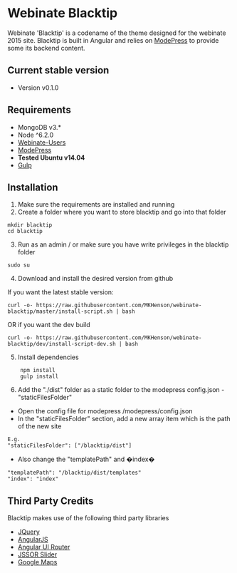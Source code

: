 # Webinate Blacktip
Webinate 'Blacktip' is a codename of the theme designed for the webinate 2015 site.
Blacktip is built in Angular and relies on [ModePress](https://github.com/MKHenson/modepress)
to provide some its backend content.

## Current stable version
* Version v0.1.0

## Requirements
* MongoDB v3.*
* Node ^6.2.0
* [Webinate-Users](https://github.com/MKHenson/webinate-users)
* [ModePress](https://github.com/MKHenson/modepress)
* **Tested Ubuntu v14.04**
* [Gulp](https://github.com/gulpjs/gulp/blob/master/docs/getting-started.md)

## Installation

1) Make sure the requirements are installed and running
2) Create a folder where you want to store blacktip and go into that folder

```
mkdir blacktip
cd blacktip
```

3) Run as an admin / or make sure you have write privileges in the blacktip folder
```
sudo su
```

4) Download and install the desired version from github

If you want the latest stable version:

```
curl -o- https://raw.githubusercontent.com/MKHenson/webinate-blacktip/master/install-script.sh | bash
```

OR if you want the dev build

```
curl -o- https://raw.githubusercontent.com/MKHenson/webinate-blacktip/dev/install-script-dev.sh | bash
```

5) Install dependencies

```
    npm install
    gulp install
```

6) Add the "./dist" folder as a static folder to the modepress config.json - "staticFilesFolder"

* Open the config file for modepress /modepress/config.json
* In the "staticFilesFolder" section, add a new array item which is the path of the new site
```
E.g.
"staticFilesFolder": ["/blacktip/dist"]
```
* Also change the "templatePath" and �index�
```
"templatePath": "/blacktip/dist/templates"
"index": "index"
```

## Third Party Credits
Blacktip makes use of the following third party libraries

* [JQuery](https://jquery.com/)
* [AngularJS](https://angularjs.org/)
* [Angular UI Router](https://github.com/angular-ui/ui-router)
* [JSSOR Slider](http://www.jssor.com/)
* [Google Maps](https://developers.google.com/maps/)
